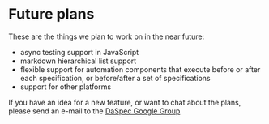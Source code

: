 # Future plans

These are the things we plan to work on in the near future:

- async testing support in JavaScript
- markdown hierarchical list support 
- flexible support for automation components that execute before or after each specification, or before/after a set of specifications
- support for other platforms

If you have an idea for a new feature, or want to chat about the plans, please send an e-mail to the [DaSpec Google Group](https://groups.google.com/forum/#!forum/daspec)
